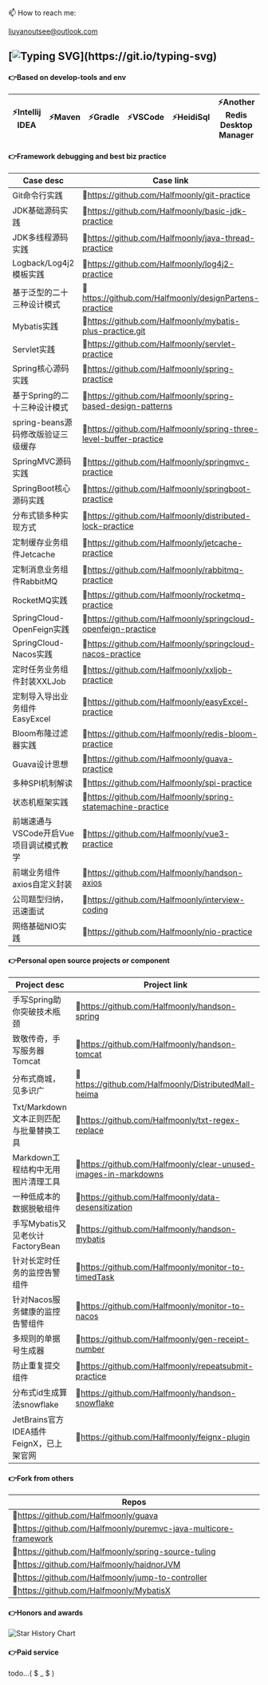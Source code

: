 <!--
**Halfmoonly/Halfmoonly** is a ✨ _special_ ✨ repository because its `README.md` (this file) appears on your GitHub profile.
Here are some ideas to get you started:
- 🔭 I’m currently working on ...
- 🌱 I’m currently learning ...
- 👯 I’m looking to collaborate on ...
- 🤔 I’m looking for help with ...
- 💬 Ask me about ...
- 📫 How to reach me: liuyanoutsee@outlook.com
- 😄 Pronouns: ...
- ⚡ Fun fact: ...
-->
📫 How to reach me: <p>liuyanoutsee@outlook.com</p>

[![Typing SVG](https://readme-typing-svg.demolab.com?font=Exo+2&size=28&pause=1000&vCenter=true&width=700&lines=requirements+and+ideas+are+the+origin+of+programming...)](https://git.io/typing-svg)
---
#### 👉Based on develop-tools and env
| ⚡Intellij IDEA | ⚡Maven | ⚡Gradle | ⚡VSCode | ⚡HeidiSql | ⚡Another Redis Desktop Manager | ⚡WindTerm | ⚡VMware | ⚡Centos | ⚡Docker |
| ----------- | ----------- | ----------- | ----------- | ----------- | ----------- | ----------- | ----------- | ----------- | ----------- |

#### 👉Framework debugging and best biz practice
| Case desc | Case link |
| ----------- | ----------- |
| Git命令行实践 | 🐞https://github.com/Halfmoonly/git-practice |
| JDK基础源码实践 | 🐞https://github.com/Halfmoonly/basic-jdk-practice |
| JDK多线程源码实践 | 🐞https://github.com/Halfmoonly/java-thread-practice |
| Logback/Log4j2模板实践 | 🐞https://github.com/Halfmoonly/log4j2-practice |
| 基于泛型的二十三种设计模式 | 🐞https://github.com/Halfmoonly/designPartens-practice |
| Mybatis实践 | 🐞https://github.com/Halfmoonly/mybatis-plus-practice.git |
| Servlet实践 | 🐞https://github.com/Halfmoonly/servlet-practice |
| Spring核心源码实践 | 🐞https://github.com/Halfmoonly/spring-practice |
| 基于Spring的二十三种设计模式 | 🐞https://github.com/Halfmoonly/spring-based-design-patterns |
| spring-beans源码修改版验证三级缓存 | 🐞https://github.com/Halfmoonly/spring-three-level-buffer-practice |
| SpringMVC源码实践 | 🐞https://github.com/Halfmoonly/springmvc-practice |
| SpringBoot核心源码实践 | 🐞https://github.com/Halfmoonly/springboot-practice |
| 分布式锁多种实现方式 | 🐞https://github.com/Halfmoonly/distributed-lock-practice |
| 定制缓存业务组件Jetcache | 🐞https://github.com/Halfmoonly/jetcache-practice |
| 定制消息业务组件RabbitMQ | 🐞https://github.com/Halfmoonly/rabbitmq-practice |
| RocketMQ实践 | 🐞https://github.com/Halfmoonly/rocketmq-practice |
| SpringCloud-OpenFeign实践 | 🐞https://github.com/Halfmoonly/springcloud-openfeign-practice |
| SpringCloud-Nacos实践 | 🐞https://github.com/Halfmoonly/springcloud-nacos-practice |
| 定时任务业务组件封装XXLJob | 🐞https://github.com/Halfmoonly/xxljob-practice |
| 定制导入导出业务组件EasyExcel | 🐞https://github.com/Halfmoonly/easyExcel-practice |
| Bloom布隆过滤器实践 | 🐞https://github.com/Halfmoonly/redis-bloom-practice |
| Guava设计思想 | 🐞https://github.com/Halfmoonly/guava-practice |
| 多种SPI机制解读 | 🐞https://github.com/Halfmoonly/spi-practice |
| 状态机框架实践 | 🐞https://github.com/Halfmoonly/spring-statemachine-practice |
| 前端速通与VSCode开启Vue项目调试模式教学 | 🐞https://github.com/Halfmoonly/vue3-practice |
| 前端业务组件axios自定义封装 | 🐞https://github.com/Halfmoonly/handson-axios |
| 公司题型归纳，迅速面试 | 🐞https://github.com/Halfmoonly/interview-coding |
| 网络基础NIO实践 | 🐞https://github.com/Halfmoonly/nio-practice |

#### 👉Personal open source projects or component
| Project desc | Project link |
| ----------- | ----------- |
| 手写Spring助你突破技术瓶颈 | 🚀https://github.com/Halfmoonly/handson-spring |
| 致敬传奇，手写服务器Tomcat | 🚀https://github.com/Halfmoonly/handson-tomcat |
| 分布式商城，见多识广 | 🚀https://github.com/Halfmoonly/DistributedMall-heima |
| Txt/Markdown文本正则匹配与批量替换工具 | 🚀https://github.com/Halfmoonly/txt-regex-replace |
| Markdown工程结构中无用图片清理工具 | 🚀https://github.com/Halfmoonly/clear-unused-images-in-markdowns |
| 一种低成本的数据脱敏组件 | 🚀https://github.com/Halfmoonly/data-desensitization |
| 手写Mybatis又见老伙计FactoryBean | 🚀https://github.com/Halfmoonly/handson-mybatis |
| 针对长定时任务的监控告警组件 | 🚀https://github.com/Halfmoonly/monitor-to-timedTask |
| 针对Nacos服务健康的监控告警组件 | 🚀https://github.com/Halfmoonly/monitor-to-nacos |
| 多规则的单据号生成器 | 🚀https://github.com/Halfmoonly/gen-receipt-number |
| 防止重复提交组件 | 🚀https://github.com/Halfmoonly/repeatsubmit-practice |
| 分布式id生成算法snowflake | 🚀https://github.com/Halfmoonly/handson-snowflake |
| JetBrains官方IDEA插件FeignX，已上架官网 | 🚀https://github.com/Halfmoonly/feignx-plugin |

#### 👉Fork from others
| Repos |
| ----------- |
| 🌱https://github.com/Halfmoonly/guava |
| 🌱https://github.com/Halfmoonly/puremvc-java-multicore-framework |
| 🌱https://github.com/Halfmoonly/spring-source-tuling |
| 🌱https://github.com/Halfmoonly/haidnorJVM |
| 🌱https://github.com/Halfmoonly/jump-to-controller |
| 🌱https://github.com/Halfmoonly/MybatisX |

#### 👉Honors and awards
<picture>
  <img
    alt="Star History Chart"
    src="https://api.star-history.com/svg?repos=Halfmoonly/data-desensitization,Halfmoonly/feignx-plugin,Halfmoonly/clear-unused-images-in-markdowns&type=Date&theme=dark"
  />
</picture>

#### 👉Paid service
todo...( $ _ $ )
